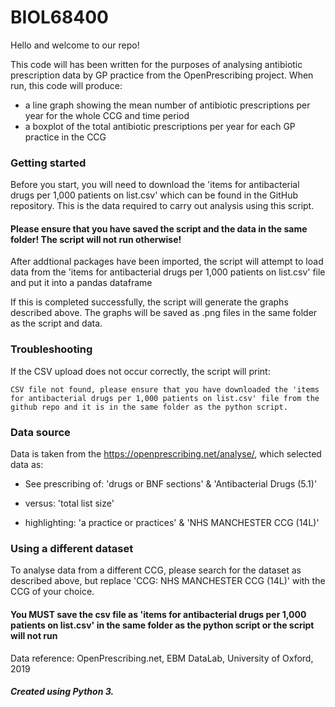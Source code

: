 # BIOL68400

Hello and welcome to our repo! 

This code will has been written for the purposes of analysing antibiotic prescription data by GP practice from the OpenPrescribing project. When run, this code will produce:
* a line graph showing the mean number of antibiotic prescriptions per year for the whole CCG and time period
* a boxplot of the total antibiotic prescriptions per year for each GP practice in the CCG

### Getting started

Before you start, you will need to download the 'items for antibacterial drugs per 1,000 patients on list.csv' which can be found in the GitHub repository. This is the data required to carry out analysis using this script. 

#### Please ensure that you have saved the script and the data in the same folder! The script will not run otherwise!

After addtional packages have been imported, the script will attempt to load data from the 'items for antibacterial drugs per 1,000 patients on list.csv' file and put it into a pandas dataframe

If this is completed successfully, the script will generate the graphs described above. The graphs will be saved as .png files in the same folder as the script and data.

### Troubleshooting

If the CSV upload does not occur correctly, the script will print: 

```
CSV file not found, please ensure that you have downloaded the 'items for antibacterial drugs per 1,000 patients on list.csv' file from the github repo and it is in the same folder as the python script.
```
 

### Data source

Data is taken from the https://openprescribing.net/analyse/, which selected data as: 

* See prescribing of: 'drugs or BNF sections' & 'Antibacterial Drugs (5.1)'

* versus: 'total list size'

* highlighting: 'a practice or practices' & 'NHS MANCHESTER CCG (14L)'

### Using a different dataset

To analyse data from a different CCG, please search for the dataset as described above, but replace 'CCG: NHS MANCHESTER CCG (14L)' with the CCG of your choice.

#### You MUST save the csv file as 'items for antibacterial drugs per 1,000 patients on list.csv' in the same folder as the python script or the script will not run

Data reference: OpenPrescribing.net, EBM DataLab, University of Oxford, 2019

##### Created using Python 3. 


